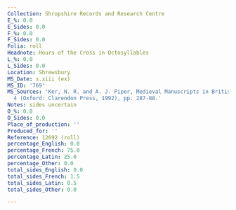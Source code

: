 ```yaml
---
Collection: Shropshire Records and Research Centre
E_%: 0.0
E_Sides: 0.0
F_%: 0.0
F_Sides: 0.0
Folia: roll
Headnote: Hours of the Cross in Octosyllables
L_%: 0.0
L_Sides: 0.0
Location: Shrewsbury
MS_Date: s.xiii (ex)
MS_ID: '769'
MS_Sources: 'Ker, N. R. and A. J. Piper, Medieval Manuscripts in British Libraries,
  4 (Oxford: Clarendon Press, 1992), pp. 287-88.'
Notes: sides uncertain
O_%: 0.0
O_Sides: 0.0
Place_of_production: ''
Produced_for: ''
Reference: 12692 (roll)
percentage_English: 0.0
percentage_French: 75.0
percentage_Latin: 25.0
percentage_Other: 0.0
total_sides_English: 0.0
total_sides_French: 1.5
total_sides_Latin: 0.5
total_sides_Other: 0.0

---
```

